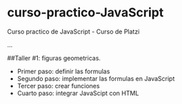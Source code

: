 # curso-practico-JavaScript
Curso practico de JavaScript - Curso de Platzi

...

##Taller #1: figuras geometricas.

- Primer paso: definir las formulas
- Segundo paso: implementar las formulas en JavaScript
- Tercer paso: crear funciones
- Cuarto paso: integrar JavaScipt con HTML


